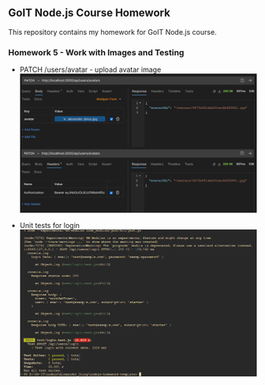 ## GoIT Node.js Course Homework

This repository contains my homework for GoIT Node.js course.

### Homework 5 - Work with Images and Testing

- PATCH /users/avatar - upload avatar image
  ![Upload image avatar](./screenshots/upload_avatar.png "Upload image avatar")

- Unit tests for login
  ![Unit tests for login](./screenshots/login_test.png "Unit tests for login")
